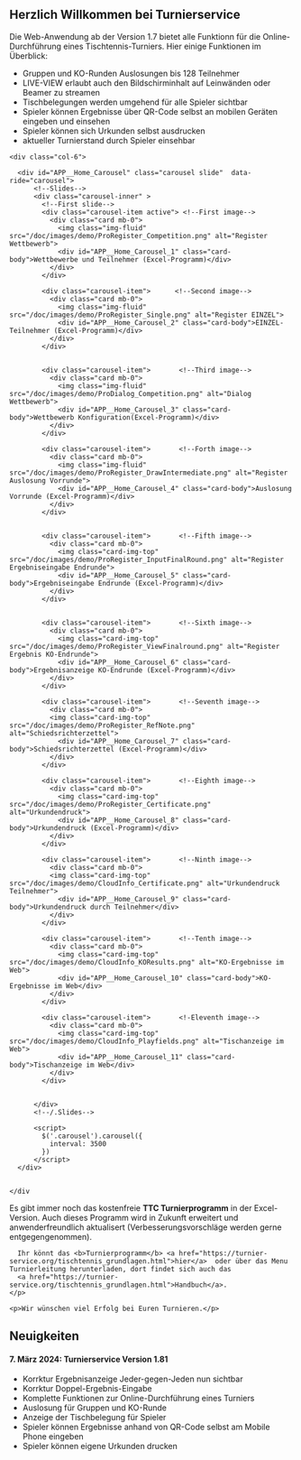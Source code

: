## Herzlich Willkommen bei Turnierservice

<div class="container">
  
  <div class="row"> <!-- ROW --> 
    <div class="col-6">
     <p>
        Die Web-Anwendung ab der Version 1.7 bietet alle Funktionn für die Online-Durchführung eines Tischtennis-Turniers.
        Hier einige Funktionen im Überblick:
      </p>
      <ul>
          <li>Gruppen und KO-Runden Auslosungen bis 128 Teilnehmer</li>
          <li>LIVE-VIEW erlaubt auch den Bildschirminhalt auf Leinwänden oder Beamer zu streamen</li>
          <li>Tischbelegungen werden umgehend für alle Spieler sichtbar</li>
          <li>Spieler können Ergebnisse über QR-Code selbst an mobilen Geräten eingeben und einsehen</li>
          <li>Spieler können sich Urkunden selbst ausdrucken</li>
          <li>aktueller Turnierstand durch Spieler einsehbar</li>
      </ul>
    </div>

    <div class="col-6">

      <div id="APP__Home_Carousel" class="carousel slide"  data-ride="carousel">
          <!--Slides-->
          <div class="carousel-inner" >
            <!--First slide-->
            <div class="carousel-item active"> <!--First image-->
              <div class="card mb-0">
                <img class="img-fluid" src="/doc/images/demo/ProRegister_Competition.png" alt="Register Wettbewerb">
                <div id="APP__Home_Carousel_1" class="card-body">Wettbewerbe und Teilnehmer (Excel-Programm)</div>
              </div>
            </div> 

            <div class="carousel-item">      <!--Second image--> 
              <div class="card mb-0">
                <img class="img-fluid" src="/doc/images/demo/ProRegister_Single.png" alt="Register EINZEL">
                <div id="APP__Home_Carousel_2" class="card-body">EINZEL-Teilnehmer (Excel-Programm)</div>
              </div>
            </div>

            
            <div class="carousel-item">       <!--Third image-->   
              <div class="card mb-0">        
                <img class="img-fluid" src="/doc/images/demo/ProDialog_Competition.png" alt="Dialog Wettbewerb">
                <div id="APP__Home_Carousel_3" class="card-body">Wettbewerb Konfiguration(Excel-Programm)</div>
              </div>
            </div>  
            
            <div class="carousel-item">       <!--Forth image-->
              <div class="card mb-0">
                <img class="img-fluid" src="/doc/images/demo/ProRegister_DrawIntermediate.png" alt="Register Auslosung Vorrunde">
                <div id="APP__Home_Carousel_4" class="card-body">Auslosung Vorrunde (Excel-Programm)</div>
              </div>
            </div>


            <div class="carousel-item">       <!--Fifth image-->
              <div class="card mb-0">
                <img class="card-img-top" src="/doc/images/demo/ProRegister_InputFinalRound.png" alt="Register Ergebniseingabe Endrunde">
                <div id="APP__Home_Carousel_5" class="card-body">Ergebniseingabe Endrunde (Excel-Programm)</div>
              </div>
            </div>


            <div class="carousel-item">       <!--Sixth image-->
              <div class="card mb-0">
                <img class="card-img-top" src="/doc/images/demo/ProRegister_ViewFinalround.png" alt="Register Ergebnis KO-Endrunde">
                <div id="APP__Home_Carousel_6" class="card-body">Ergebnisanzeige KO-Endrunde (Excel-Programm)</div>
              </div>
            </div>

            <div class="carousel-item">       <!--Seventh image-->
              <div class="card mb-0">
              <img class="card-img-top" src="/doc/images/demo/ProRegister_RefNote.png" alt="Schiedsrichterzettel">
                <div id="APP__Home_Carousel_7" class="card-body">Schiedsrichterzettel (Excel-Programm)</div>
              </div>
            </div>

            <div class="carousel-item">       <!--Eighth image-->
              <div class="card mb-0">
                <img class="card-img-top" src="/doc/images/demo/ProRegister_Certificate.png" alt="Urkundendruck">
                <div id="APP__Home_Carousel_8" class="card-body">Urkundendruck (Excel-Programm)</div>
              </div>
            </div>            

            <div class="carousel-item">       <!--Ninth image-->
              <div class="card mb-0">
              <img class="card-img-top" src="/doc/images/demo/CloudInfo_Certificate.png" alt="Urkundendruck Teilnehmer">
                <div id="APP__Home_Carousel_9" class="card-body">Urkundendruck durch Teilnehmer</div>
              </div>
            </div>

            <div class="carousel-item">       <!--Tenth image-->
              <div class="card mb-0">
                <img class="card-img-top" src="/doc/images/demo/CloudInfo_KOResults.png" alt="KO-Ergebnisse im Web">
                <div id="APP__Home_Carousel_10" class="card-body">KO-Ergebnisse im Web</div>
              </div>
            </div>

            <div class="carousel-item">       <!-Eleventh image-->
              <div class="card mb-0">
                <img class="card-img-top" src="/doc/images/demo/CloudInfo_Playfields.png" alt="Tischanzeige im Web">
                <div id="APP__Home_Carousel_11" class="card-body">Tischanzeige im Web</div>
              </div>
            </div>


          </div>
          <!--/.Slides-->

          <script>
            $('.carousel').carousel({
              interval: 3500
            })
          </script>
      </div>


    </div
  </div> <!--/.ROW-->


  <div class="col-12">
    <p>
      Es gibt immer noch das kostenfreie <b>TTC Turnierprogramm</b> in der Excel-Version. Auch dieses Programm wird in Zukunft erweitert und anwenderfreundlich aktualisert (Verbesserungsvorschläge werden gerne entgegengenommen).

      Ihr könnt das <b>Turnierprogramm</b> <a href="https://turnier-service.org/tischtennis_grundlagen.html">hier</a>  oder über das Menu Turnierleitung herunterladen, dort findet sich auch das    
      <a href="https://turnier-service.org/tischtennis_grundlagen.html">Handbuch</a>.
    </p>
      
    <p>Wir wünschen viel Erfolg bei Euren Turnieren.</p>
  </div>
</div>


## Neuigkeiten

#### 7. März 2024: Turnierservice Version 1.81
  * Korrktur Ergebnisanzeige Jeder-gegen-Jeden nun sichtbar
  * Korrktur Doppel-Ergebnis-Eingabe
  * Komplette Funktionen zur Online-Durchführung eines Turniers
  * Auslosung für Gruppen und KO-Runde
  * Anzeige der Tischbelegung für Spieler
  * Spieler können Ergebnisse anhand von QR-Code selbst am Mobile Phone eingeben
  * Spieler können eigene Urkunden drucken

